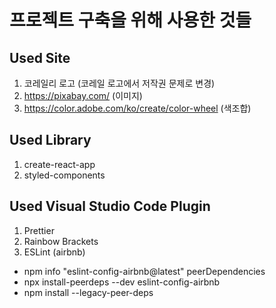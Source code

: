 # 프로젝트 구축을 위해 사용한 것들

## Used Site

1. 코레일리 로고 (코레일 로고에서 저작권 문제로 변경)
2. https://pixabay.com/ (이미지)
3. https://color.adobe.com/ko/create/color-wheel (색조합)


## Used Library

1. create-react-app
2. styled-components


## Used Visual Studio Code Plugin

1. Prettier
2. Rainbow Brackets
3. ESLint (airbnb)
  * npm info "eslint-config-airbnb@latest" peerDependencies
  * npx install-peerdeps --dev eslint-config-airbnb
  * npm install --legacy-peer-deps

